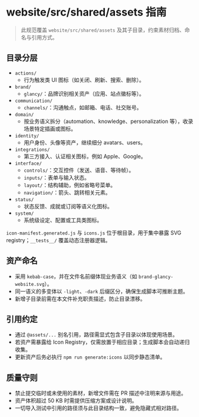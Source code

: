 # website/src/shared/assets 指南

> 此规范覆盖 `website/src/shared/assets` 及其子目录，约束素材归档、命名与引用方式。

## 目录分层

- `actions/`
  - 行为触发类 UI 图标（如关闭、刷新、搜索、删除）。
- `brand/`
  - `glancy/`：品牌识别相关资产（应用、站点徽标等）。
- `communication/`
  - `channels/`：沟通触点，如邮箱、电话、社交账号。
- `domain/`
  - 按业务语义拆分（automation、knowledge、personalization 等），收录场景特定插画或图标。
- `identity/`
  - 用户身份、头像等资产，继续细分 avatars、users。
- `integrations/`
  - 第三方接入、认证相关图标，例如 Apple、Google。
- `interface/`
  - `controls/`：交互控件（发送、语音、等待帧）。
  - `inputs/`：表单与输入状态。
  - `layout/`：结构辅助，例如省略号菜单。
  - `navigation/`：箭头、跳转相关元素。
- `status/`
  - 状态反馈、成就或订阅等语义化图标。
- `system/`
  - 系统级设定、配置或工具类图标。

`icon-manifest.generated.js` 与 `icons.js` 位于根目录，用于集中暴露 SVG registry；`__tests__/` 覆盖动态注册器逻辑。

## 资产命名

- 采用 `kebab-case`，并在文件名前缀体现业务语义（如 `brand-glancy-website.svg`）。
- 同一语义的多变体以 `-light`、`-dark` 后缀区分，确保生成脚本可推断主题。
- 新增子目录前需在本文件补充职责描述，防止目录漂移。

## 引用约定

- 通过 `@assets/...` 别名引用，路径需显式包含子目录以体现使用场景。
- 若资产需暴露给 Icon Registry，仅需放置于相应目录；生成脚本会自动递归收集。
- 更新资产后务必执行 `npm run generate:icons` 以同步静态清单。

## 质量守则

- 禁止提交临时或未使用的素材，新增文件需在 PR 描述中注明来源与用途。
- 资产体积超过 50 KB 时需提供压缩方案或设计说明。
- 一切导入测试中引用的路径须与此目录结构一致，避免隐藏式相对路径。
